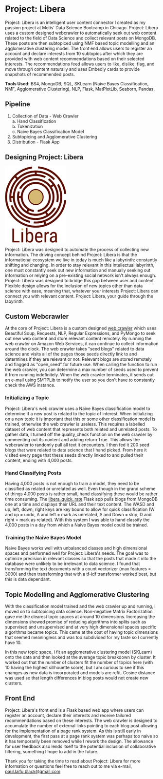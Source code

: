 # Project: Libera
Project: Libera is an intelligent user content connector I created as my passion project at Metis' Data Science Bootcamp in Chicago. Project: Libera uses a custom designed webcrawler to automatically seek out web content related to the field of Data Science and collect relevant posts on MongoDB. These posts are then subtopiced using NMF based topic modelling and an agglomerative clustering model. The front end allows users to register an account and declare interests from 10 subtopics after which they are provided with web content recommendations based on their selected interests. The recommendations feed allows users to like, dislike, flag, and move through content naturally and uses Embedly cards to provide snapshots of recommended posts.  
  
**Tools Used:** BS4, MongoDB, SQL, SKLearn (Naive Bayes Classification, NMF, Agglomerative Clustering), NLP, Flask, MatPlotLib, Seaborn, Pandas.
  
## Pipeline  
1. Collection of Data - Web Crawler  
  a. Hand Classification  
  b. Tokenization  
  c. Naive Bayes Classification Model  
2. Subtopicing and Agglomerative Clustering  
3. Distribution - Flask App  
  
## Designing Project: Libera
<img src="https://github.com/paulfblack/project_libera/blob/master/Images/logo.png" alt="Libera Logo" align="middle" height=250px>  
  
Project: Libera was designed to automate the process of collecting new information. The driving concept behind Project: Libera is that the informational ecosystem we live in today is much like a labyrinth: constantly shifting and changing. In order to stay relevant in this intellectual labyrinth, one must constantly seek out new information and manually seeking out information or relying on a pre-existing social network isn't always enough. Project: Libera was designed to bridge this gap between user and content. Flexible design allows for the inclusion of new topics other than data science with ease, meaning that, whatever your interests Project: Libera can connect you with relevant content. Project: Libera, your guide through the labyrinth.  
  
## Custom Webcrawler  
At the core of Project: Libera is a custom designed [web crawler](https://github.com/paulfblack/project_libera/blob/master/Web_Crawler.ipynb) which uses Beautiful Soup, Requests, NLP, Regular Expressions, and PyMongo to seek out new web content and store relevant content remotely. By running the web crawler on Amazon Web Services, it can continue to collect information around the clock. The web crawler takes  "seed blogs" related to data science and visits all of the pages those seeds directly link to and determines if they are relevant or not. Relevant blogs are stored remotely and flagged as "open_seed" for future use. When calling the function to run the web crawler, you can determine a max number of seeds used to prevent it from running indefinitely. When the web crawler terminates, it sends out an e-mail using SMTPLib to notify the user so you don't have to constantly check the AWS instance.  
  
### Initializing a Topic  
Project: Libera's web crawler uses a Naive Bayes classification model to determine if a new post is related to the topic of interest. When initializing on a new topic it is important that this or some other classification model is trained, otherwise the web crawler is useless. This requires a labelled dataset of web content that represents both related and unrelated posts. To gather data, I turned off the quality_check function on the web crawler by commenting out its content and adding return True. This allows the webcrawler to randomly pull all text it encounters. I then fed it 200 seed blogs that were related to data science that I hand picked. From here it visited every page that these seeds directly linked to and pulled their content, ending with 4,000 posts.  
  
### Hand Classifying Posts  
Having 4,000 posts is not enough to train a model, they need to be classified as related or unrelated as well. Even though in the grand scheme of things 4,000 posts is rather small, hand classifying these would be rather time consuming. The [libera_quick_rate](https://github.com/paulfblack/project_libera/tree/master/libera_quick_rate/libera_quick_rate) Flask app pulls blogs from MongoDB one at a time and displays their URL and their text content. The WASD and up, left, down, right keys are key bound to allow for quick classification (W and up = undo, A and left = mark as unrelated, S and Down = skip, D and right = mark as related). With this system I was able to hand classify the 4,000 posts in a day from which a Naive Bayes model could be trained.  
  
### Training the Naive Bayes Model  
Naive Bayes works well with unbalanced classes and high dimensional spaces and performed well for Project: Libera's needs. The goal was to optimize precision in relevant classes so that the posts that made it into the database were unlikely to be irrelevant to data science. I found that transforming the text documents with a count vectorizer (max features = 3000) and then transforming that with a tf-idf transformer worked best, but this is data dependant.  
  
## Topic Modelling and Agglomerative Clustering  
With the classification model trained and the web crawler up and running, I moved on to subtopicing data science. Non-negative Matrix Factorization gave me the clearest topic spaces at around 10 dimensions. Increasing the dimensions showed promise of reducing algorithms into splits such as supervised and unsupervised and at very high dimensional spaces specific algorithms became topics. This came at the cost of having topic dimensions that seemed meaningless and was too subdivided for my taste so I currently have 10.  
  
In this new topic space, I fit an agglomerative clustering model (SKLearn) onto the data and then looked at the average topic breakdown by cluster. It worked out that the number of clusters fit the number of topics here (with 10 having the highest sillhouette score), but I am curious to see if this changes as new data is incorporated and models are refit. Cosine distance was used so that length differences in blog posts would not create new clusters.  
  
## Front End  
Project: Libera's front end is a Flask based web app where users can register an account, declare their interests and receive tailored recommendations based on these interests. The web crawler is designed to accumulate the number of external links pointing to each blog post allowing for the implementation of a page rank system. As this is still early in development, the first pass at a page rank system was perhaps too naive so it has temporarily been removed while I rework the design. The allowance for user feedback also lends itself to the potential inclusion of collaborative filtering, something I hope to add in the future.  
  
Thank you for taking the time to read about Project: Libera for more information or questions feel free to reach out to me via e-mail, paul.laifu.black@gmail.com
